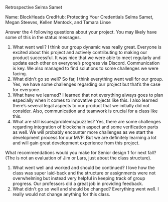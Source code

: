 Retrospective
Selma Samet

Name: BlockHeads
CredHub: Protecting Your Credentials
Selma Samet, Megan Steeves, Kellen Mentock, and Tamara Linse 


Answer the 4 following questions about your project.  You may likely have some of this in the status messages. 
1.	What went well?
I think our group dynamic was really great. Everyone is excited about this project and actively contributing to making our product successful. It was nice that we were able to meet regularly and update each other on everyone’s progress via Discord. Communication is key. We also managed to find solutions to some challenges we were facing. 
2.	What didn't go so well?
So far, I think everything went well for our group. Yes, we have some challenges regarding our project but that’s the case for everyone. 
3.	What have we learned?
I learned that not everything always goes to plan especially when it comes to innovative projects like this. I also learned there’s several legal aspects to our product that we initially did not consider. Also, communication and teamwork is crucial for a class like this. 
4.	What are still issues/problems/puzzles?
Yes, there are some challenges regarding integration of blockchain aspect and some verification parts as well. We will probably encounter more challenges as we start the development process for our MVP. But we are definitely learning a lot and will gain great development experience from this project. 
 
What recommendations would you make for Senior design 1 for next fall?  (The is not an evaluation of Jim or Lars, just about the class structure).
1.	What went well and worked and should be continued?
I love how the class was super laid-back and the structure or assignments were not overwhelming but instead very helpful in keeping track of group progress. Our professors did a great job in providing feedback. 
2.	What didn't go so well and should be changed?
Everything went well. I really would not change anything for this class. 

